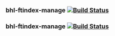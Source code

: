 ### bhl-ftindex-manage   [![Build Status](https://travis-ci.org/mbohun/bhl-ftindex-manage.svg?branch=master)](https://travis-ci.org/mbohun/bhl-ftindex-manage)
### bhl-ftindex-manage   [![Build Status](https://travis-ci.org/AtlasOfLivingAustralia/bhl-ftindex-manage.svg?branch=master)](https://travis-ci.org/AtlasOfLivingAustralia/bhl-ftindex-manage)

